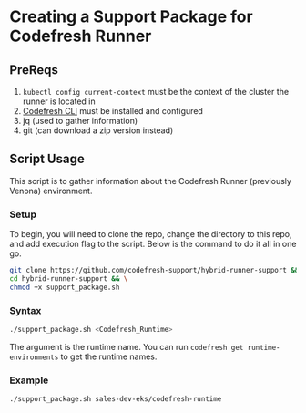 # Creating a Support Package for Codefresh Runner

## PreReqs

1. `kubectl config current-context` must be the context of the cluster the runner is located in
2. [Codefresh CLI](https://codefresh-io.github.io/cli/installation/) must be installed and configured
3. jq (used to gather information)
4. git (can download a zip version instead)

## Script Usage

This script is to gather information about the Codefresh Runner (previously Venona) environment.  

### Setup

To begin, you will need to clone the repo, change the directory to this repo, and add execution flag to the script.  Below is the command to do it all in one go.

```bash
git clone https://github.com/codefresh-support/hybrid-runner-support && \
cd hybrid-runner-support && \
chmod +x support_package.sh
```

### Syntax

```bash
./support_package.sh <Codefresh_Runtime>
```

The argument is the runtime name. You can run `codefresh get runtime-environments` to get the runtime names.

### Example

```bash
./support_package.sh sales-dev-eks/codefresh-runtime
```
